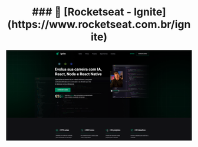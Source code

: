 <h1 align="center">
 ### 🚀 [Rocketseat - Ignite](https://www.rocketseat.com.br/ignite)
</h1>

<div align="center">
       <img src="./_imagem/ignite.png"/>
</div>

</br>
